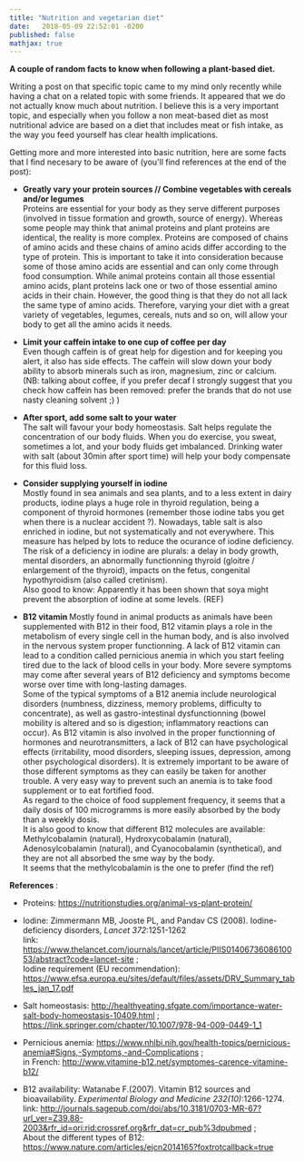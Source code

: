 ```yaml
---
title: "Nutrition and vegetarian diet"
date:   2018-05-09 22:52:01 -0200
published: false
mathjax: true
---
```


<strong> A couple of random facts to know when following a plant-based diet. </strong>

Writing a post on that specific topic came to my mind only recently while having a chat on a related topic with some friends.
It appeared that we do not actually know much about nutrition.
I believe this is a very important topic, and especially when you follow a non meat-based diet as most nutritional advice are based on a diet that includes meat or fish intake, as the way you feed yourself has clear health implications.

Getting more and more interested into basic nutrition, here are some facts that I find necesary to be aware of (you'll find references at the end of the post): 

- <strong> Greatly vary your protein sources // Combine vegetables with cereals and/or legumes </strong> <br>
Proteins are essential for your body as they serve different purposes (involved in tissue formation and growth, source of energy). 
Whereas some people may think that animal proteins and plant proteins are identical, the reality is more complex. Proteins are composed of chains of amino acids and these chains of amino acids differ according to the type of protein. This is important to take it into consideration because some of those amino acids are essential and can only come through food consumption. 
While animal proteins contain all those essential amino acids, plant proteins lack one or two of those essential amino acids in their chain. However, the good thing is that they do not all lack the same type of amino acids. Therefore, varying your diet with a great variety of vegetables, legumes, cereals, nuts and so on, will allow your body to get all the amino acids it needs. 

- <strong>Limit your caffein intake to one cup of coffee per day </strong> <br>
Even though caffein is of great help for digestion and for keeping you alert, it also has side effects.
The caffein will slow down your body ability to absorb minerals such as iron, magnesium, zinc or calcium. <br>
(NB: talking about coffee, if you prefer decaf I strongly suggest that you check how caffein has been removed: prefer the brands that do not use nasty cleaning solvent ;) )

- <strong> After sport, add some salt to your water </strong> <br>
The salt will favour your body homeostasis. Salt helps regulate the concentration of our body fluids. When you do exercise, you sweat, sometimes a lot, and your body fluids get imbalanced. Drinking water with salt (about 30min after sport time) will help your body compensate for this fluid loss. 

- <strong> Consider supplying yourself in iodine </strong> <br>
Mostly found in sea animals and sea plants, and to a less extent in dairy products, iodine plays a huge role in thyroid regulation, being a component of thyroid hormones (remember those iodine tabs you get when there is a nuclear accident ?). Nowadays, table salt is also enriched in iodine, but not systematically and not everywhere. This measure has helped by lots to reduce the ocurance of iodine deficiency. <br>
The risk of a deficiency in iodine are plurals: a delay in body growth, mental disorders, an abnormally functionning thyroid (gloitre / enlargement of the thyroid), impacts on the fetus, congenital hypothyroidism (also called cretinism). <br>
Also good to know: Apparently it has been shown that soya might prevent the absorption of iodine at some levels. (REF)
  
- <strong> B12 vitamin </strong>
Mostly found in animal products as animals have been supplemented with B12 in their food, B12 vitamin plays a role in the metabolism of every single cell in the human body, and is also involved in the nervous system proper functionning.
A lack of B12 vitamin can lead to a condition called pernicious anemia in which you start feeling tired due to the lack of blood cells in your body. More severe symptoms may come after several years of B12 deficiency and symptoms become worse over time with long-lasting damages. <br>
Some of the typical symptoms of a B12 anemia include neurological disorders (numbness, dizziness, memory problems, difficulty to concentrate), as well as gastro-intestinal dysfunctionning (bowel mobility is altered and so is digestion; inflammatory reactions can occur). As B12 vitamin is also involved in the proper functionning of hormones and neurotransmitters, a lack of B12 can have psychological effects (irritability, mood disorders, sleeping issues, depression, among other psychological disorders).
It is extremely important to be aware of those different symptoms as they can easily be taken for another trouble.
A very easy way to prevent such an anemia is to take food supplement or to eat fortified food. <br>
As regard to the choice of food supplement frequency, it seems that a daily dosis of 100 microgramms is more easily absorbed by the body than a weekly dosis. <br>
It is also good to know that different B12 molecules are available: Methylcobalamin (natural), Hydroxycobalamin (natural), Adenosylcobalamin (natural), and Cyanocobalamin (synthetical), and they are not all absorbed the sme way by the body. <br>
It seems that the methylcobalamin is the one to prefer (find the ref)



<strong> References </strong>:
- Proteins: https://nutritionstudies.org/animal-vs-plant-protein/

- Iodine: Zimmermann MB, Jooste PL, and Pandav CS (2008). Iodine-deficiency disorders, *Lancet 372*:1251-1262 <br>
link: https://www.thelancet.com/journals/lancet/article/PIIS0140673608610053/abstract?code=lancet-site ; <br>
Iodine requirement (EU recommendation): https://www.efsa.europa.eu/sites/default/files/assets/DRV_Summary_tables_jan_17.pdf

- Salt homeostasis: http://healthyeating.sfgate.com/importance-water-salt-body-homeostasis-10409.html ; <br> https://link.springer.com/chapter/10.1007/978-94-009-0449-1_1

- Pernicious anemia: https://www.nhlbi.nih.gov/health-topics/pernicious-anemia#Signs,-Symptoms,-and-Complications ; <br> in French: http://www.vitamine-b12.net/symptomes-carence-vitamine-b12/

- B12 availability: Watanabe F.(2007). Vitamin B12 sources and bioavailability.  *Experimental Biology and Medicine 232(10)*:1266-1274. <br>
link: http://journals.sagepub.com/doi/abs/10.3181/0703-MR-67?url_ver=Z39.88-2003&rfr_id=ori:rid:crossref.org&rfr_dat=cr_pub%3dpubmed ; <br>
About the different types of B12: https://www.nature.com/articles/ejcn2014165?foxtrotcallback=true
